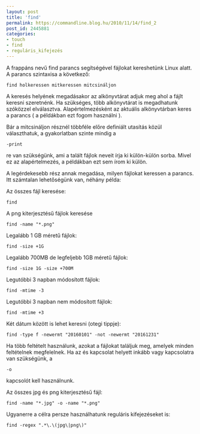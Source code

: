 ```yaml
---
layout: post
title: 'find'
permalink: https://commandline.blog.hu/2010/11/14/find_2
post_id: 2445881
categories: 
- touch
- find
- reguláris_kifejezés
---
```


A frappáns nevű find parancs segítségével fájlokat kereshetünk Linux alatt. A parancs szintaxisa a következő:

```
find holkeressen mitkeressen mitcsináljon
```

A keresés helyének megadásakor az alkönyvtárat adjuk meg ahol a fájlt keresni szeretnénk. Ha szükséges, több alkönyvtárat is megadhatunk szóközzel elválasztva. Alapértelmezésként az aktuális alkönyvtárban keres a parancs ( a példákban ezt fogom használni ).

Bár a 
mitcsináljon résznél többféle előre definiált utasítás közül választhatuk, a gyakorlatban szinte mindig a 
```
-print
```
re van szükségünk, ami a talált fájlok neveit írja ki külön-külön sorba. Mivel ez az alapértelmezés, a példákban ezt sem írom ki külön.

A legérdekesebb rész annak megadása, milyen fájlokat keressen a parancs. Itt számtalan lehetőségünk van, néhány példa:

Az összes fájl keresése:

```
find
```

A png kiterjesztésű fájlok keresése

```
find -name "*.png"
```

Legalább 1 GB méretű fájlok:

```
find -size +1G
```

Legalább 700MB de legfeljebb 1GB méretű fájlok:

```
find -size 1G -size +700M
```

Legutóbbi 3 napban módosított fájlok:

```
find -mtime -3
```

Legutóbbi 3 napban nem módosított fájlok:

```
find -mtime +3
```

Két dátum között is lehet keresni (otegi tippje):

```
find -type f -newermt "20160101" -not -newermt "20161231"
```

Ha több feltételt használunk, azokat a fájlokat találjuk meg, amelyek minden feltételnek megfelelnek. Ha az és kapcsolat helyett inkább vagy kapcsolatra van szükségünk, a 
```
-o
```
 kapcsolót kell használnunk.

Az összes jpg és png kiterjesztésű fájl:

```
find -name "*.jpg" -o -name "*.png"
```

Ugyanerre a célra persze használhatunk reguláris kifejezéseket is:

```
find -regex ".*\.\(jpg\|png\)"
```

 
